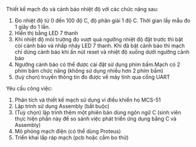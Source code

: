 Thiết kế mạch đo và cảnh báo nhiệt độ với các chức năng sau:
1) Đo nhiệt độ từ 0 đến 100 độ C, độ phân giải 1 độ C. Thời gian lấy mẫu đo 1 giây đo 1 lần.
2) Hiển thị bằng LED 7 thanh
3) Khi nhiệt độ môi trường đo vượt quá ngưỡng nhiệt độ đặt trước thì bật còi cảnh báo và nhấp nháy LED 7 thanh. Khi đã bật cảnh báo thì mạch chỉ dừng cảnh báo khi ấn nút reset và nhiệt độ xuống dưới ngưỡng cảnh báo
4) Ngưỡng cảnh báo có thể được cài đặt sử dụng phím bấm.Mạch có 2 phím bấm chức năng (không sử dụng nhiều hơn 2 phím bấm)
5) (tuỳ chọn) truyền thông tin đo được về máy tính qua cổng UART

Yêu cầu công việc:
1) Phân tích và thiết kế mạch sử dụng vi điều khiển họ MCS-51
2) Lập trình sử dụng Assembly (bắt buộc)
3) (Tuỳ chọn) lập trình thêm một phiên bản dùng ngôn ngữ C (sinh viên thực hiện phần này để so sánh việc phát triển ứng dụng bằng C và Assembly)
4) Mô phỏng mạch điện (có thể dùng Proteus)
5) Triển khai lắp ráp mạch (pcb hoặc cắm bo thử)
